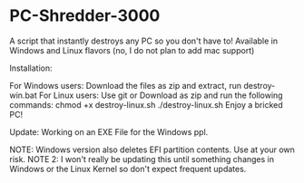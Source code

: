 # PC-Shredder-3000
A script that instantly destroys any PC so you don't have to!
Available in Windows and Linux flavors (no, I do not plan to add mac support)

Installation:

For Windows users: Download the files as zip and extract, run destroy-win.bat
For Linux users: Use git or Download as zip and run the following commands:
chmod +x destroy-linux.sh
./destroy-linux.sh
Enjoy a bricked PC!

Update: Working on an EXE File for the Windows ppl.

NOTE: Windows version also deletes EFI partition contents. Use at your own risk.
NOTE 2: I won't really be updating this until something changes in Windows or the Linux Kernel so don't expect frequent updates.
